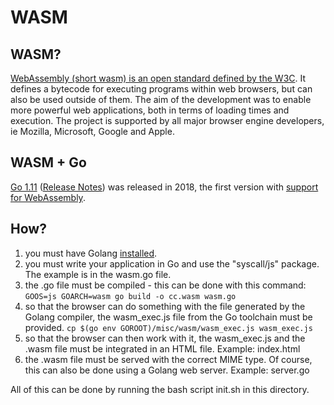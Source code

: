 # WASM

## WASM?

[WebAssembly (short wasm) is an open standard defined by the W3C](https://webassembly.org). It defines a bytecode for executing programs within web browsers, but can also be used outside of them. The aim of the development was to enable more powerful web applications, both in terms of loading times and execution. The project is supported by all major browser engine developers, ie Mozilla, Microsoft, Google and Apple.  

## WASM + Go

[Go 1.11](https://go.dev/blog/go1.11) ([Release Notes](https://go.dev/doc/go1.11)) was released in 2018, the first version with [support for WebAssembly](https://go.dev/doc/go1.11#wasm).  

## How?

1. you must have Golang [installed](https://go.dev/doc/install). 
1. you must write your application in Go and use the "syscall/js" package. The example is in the wasm.go file.
1. the .go file must be compiled - this can be done with this command: ```GOOS=js GOARCH=wasm go build -o cc.wasm wasm.go``` 
1. so that the browser can do something with the file generated by the Golang compiler, the wasm_exec.js file from the Go toolchain must be provided. ```cp $(go env GOROOT)/misc/wasm/wasm_exec.js wasm_exec.js``` 
1. so that the browser can then work with it, the wasm_exec.js and the .wasm file must be integrated in an HTML file. Example: index.html
1. the .wasm file must be served with the correct MIME type. Of course, this can also be done using a Golang web server. Example: server.go

All of this can be done by running the bash script init.sh in this directory.


